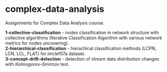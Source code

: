 # complex-data-analysis
Assignments for Complex Data Analysis course.

**1-collective-classification** - nodes classification in network structure with collective algorithms (Iterative Classification Algorithm with various network metrics for nodes uncovering).  
**2-hierarchical-classification** - hierachical classification methods (LCPN, LCN, LCL, FLAT) for imclef07a dataset.  
**3-concept-drift-detection** - detection of stream data distribution changes with *Kolmogorov–Smirnov* test.